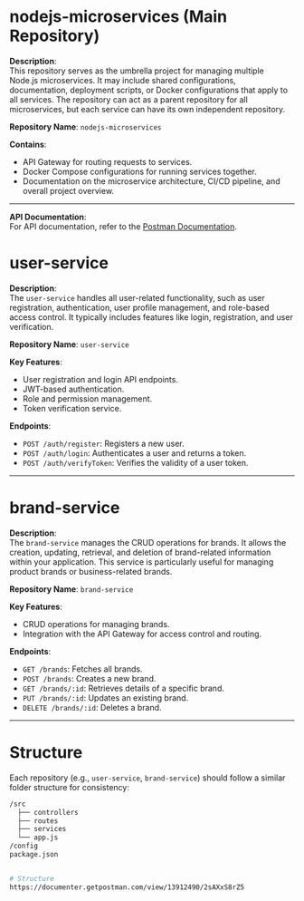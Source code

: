 # nodejs-microservices (Main Repository)

**Description**:  
This repository serves as the umbrella project for managing multiple Node.js microservices. It may include shared configurations, documentation, deployment scripts, or Docker configurations that apply to all services. The repository can act as a parent repository for all microservices, but each service can have its own independent repository.

**Repository Name**: `nodejs-microservices`

**Contains**:
- API Gateway for routing requests to services.
- Docker Compose configurations for running services together.
- Documentation on the microservice architecture, CI/CD pipeline, and overall project overview.

---

**API Documentation**:  
For API documentation, refer to the [Postman Documentation](https://documenter.getpostman.com/view/13912490/2sAXxS8rZ5).

# user-service

**Description**:  
The `user-service` handles all user-related functionality, such as user registration, authentication, user profile management, and role-based access control. It typically includes features like login, registration, and user verification.

**Repository Name**: `user-service`

**Key Features**:
- User registration and login API endpoints.
- JWT-based authentication.
- Role and permission management.
- Token verification service.

**Endpoints**:
- `POST /auth/register`: Registers a new user.
- `POST /auth/login`: Authenticates a user and returns a token.
- `POST /auth/verifyToken`: Verifies the validity of a user token.

---

# brand-service

**Description**:  
The `brand-service` manages the CRUD operations for brands. It allows the creation, updating, retrieval, and deletion of brand-related information within your application. This service is particularly useful for managing product brands or business-related brands.

**Repository Name**: `brand-service`

**Key Features**:
- CRUD operations for managing brands.
- Integration with the API Gateway for access control and routing.

**Endpoints**:
- `GET /brands`: Fetches all brands.
- `POST /brands`: Creates a new brand.
- `GET /brands/:id`: Retrieves details of a specific brand.
- `PUT /brands/:id`: Updates an existing brand.
- `DELETE /brands/:id`: Deletes a brand.

---

# Structure

Each repository (e.g., `user-service`, `brand-service`) should follow a similar folder structure for consistency:

```bash
/src
  ├── controllers
  ├── routes
  ├── services
  └── app.js
/config
package.json


# Structure
https://documenter.getpostman.com/view/13912490/2sAXxS8rZ5